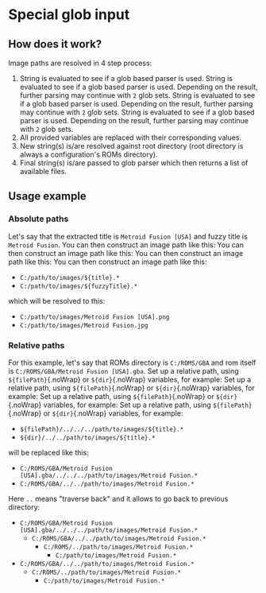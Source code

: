 # Special glob input

## How does it work?

Image paths are resolved in 4 step process:
1. String is evaluated to see if a glob based parser is used. String is evaluated to see if a glob based parser is used. Depending on the result, further parsing may continue with `2` glob sets. String is evaluated to see if a glob based parser is used. Depending on the result, further parsing may continue with `2` glob sets. String is evaluated to see if a glob based parser is used. Depending on the result, further parsing may continue with `2` glob sets.
1. All provided variables are replaced with their corresponding values.
1. New string(s) is/are resolved against root directory (root directory is always a configuration's ROMs directory).
1. Final string(s) is/are passed to glob parser which then returns a list of available files.

## Usage example

### Absolute paths

Let's say that the extracted title is `Metroid Fusion [USA]` and fuzzy title is `Metroid Fusion`. You can then construct an image path like this: You can then construct an image path like this: You can then construct an image path like this: You can then construct an image path like this:

- `C:/path/to/images/${title}.*`
- `C:/path/to/images/${fuzzyTitle}.*`

which will be resolved to this:

- `C:/path/to/images/Metroid Fusion [USA].png`
- `C:/path/to/images/Metroid Fusion.jpg`

### Relative paths

For this example, let's say that ROMs directory is `C:/ROMS/GBA` and rom itself is `C:/ROMS/GBA/Metroid Fusion [USA].gba`. Set up a relative path, using `${filePath}`{.noWrap} or `${dir}`{.noWrap} variables, for example: Set up a relative path, using `${filePath}`{.noWrap} or `${dir}`{.noWrap} variables, for example: Set up a relative path, using `${filePath}`{.noWrap} or `${dir}`{.noWrap} variables, for example: Set up a relative path, using `${filePath}`{.noWrap} or `${dir}`{.noWrap} variables, for example:

- `${filePath}/../../../path/to/images/${title}.*`
- `${dir}/../../path/to/images/${title}.*`

will be replaced like this:

- `C:/ROMS/GBA/Metroid Fusion [USA].gba/../../../path/to/images/Metroid Fusion.*`
- `C:/ROMS/GBA/../../path/to/images/Metroid Fusion.*`

Here `..` means "traverse back" and it allows to go back to previous directory:

- `C:/ROMS/GBA/Metroid Fusion [USA].gba/../../../path/to/images/Metroid Fusion.*`
  - `C:/ROMS/GBA/../../path/to/images/Metroid Fusion.*`
    - `C:/ROMS/../path/to/images/Metroid Fusion.*`
      - `C:/path/to/images/Metroid Fusion.*`
- `C:/ROMS/GBA/../../path/to/images/Metroid Fusion.*`
  - `C:/ROMS/../path/to/images/Metroid Fusion.*`
    - `C:/path/to/images/Metroid Fusion.*`
